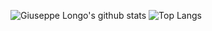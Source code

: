![Giuseppe Longo's github stats](https://github-readme-stats.vercel.app/api?username=peppelongo96&count_private=true&show_icons=true)
![Top Langs](https://github-readme-stats.vercel.app/api/top-langs/?username=peppelongo96)
